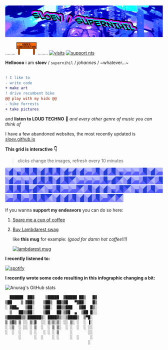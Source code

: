 ![header image](https://raw.githubusercontent.com/sloev/sloev/master/github_profile_header.gif)


........ ![header image](https://raw.githubusercontent.com/sloev/sloev/master/under_construction.gif) ........ [![visits](https://komarev.com/ghpvc/?username=sloev&color=brightgreen&label=visitors)](https://sloev.github.io) [![support nts](https://img.shields.io/static/v1?label=I%20support&message=nts.live%20radio&color=blueviolet)](https://www.nts.live/supporters)

**Helloooo** i am **sloev** / `supernihil` / _johannes_ / ~whatever...~

```diff

! I like to
- write code
+ make art
! drive recumbent bike
@@ play with my kids @@
- hike forrests
+ take pictures
```
and **listen to LOUD TECHNO** 📢 _and every other genre of music you can think of_

I have a few abandoned websites, the most recently updated is [sloev.github.io](https://sloev.github.io)

**This grid is interactive 👇**

> clicks change the images, refresh every 10 minutes
>
<!-- grid_begin -->

<a title="y=0, x=0" href="https://cntr.click/rzAgV8r"><img src="https://raw.githubusercontent.com/sloev/sloev/master/.github/images/006.png" width="5%"/></a><a title="y=0, x=1" href="https://cntr.click/nv8TCbt"><img src="https://raw.githubusercontent.com/sloev/sloev/master/.github/images/010.png" width="5%"/></a><a title="y=0, x=2" href="https://cntr.click/bY1WZPx"><img src="https://raw.githubusercontent.com/sloev/sloev/master/.github/images/007.png" width="5%"/></a><a title="y=0, x=3" href="https://cntr.click/6XhYnAf"><img src="https://raw.githubusercontent.com/sloev/sloev/master/.github/images/007.png" width="5%"/></a><a title="y=0, x=4" href="https://cntr.click/mg6yaXX"><img src="https://raw.githubusercontent.com/sloev/sloev/master/.github/images/006.png" width="5%"/></a><a title="y=0, x=5" href="https://cntr.click/bJDvRD1"><img src="https://raw.githubusercontent.com/sloev/sloev/master/.github/images/008.png" width="5%"/></a><a title="y=0, x=6" href="https://cntr.click/0kTWB8G"><img src="https://raw.githubusercontent.com/sloev/sloev/master/.github/images/008.png" width="5%"/></a><a title="y=0, x=7" href="https://cntr.click/J4B7ars"><img src="https://raw.githubusercontent.com/sloev/sloev/master/.github/images/006.png" width="5%"/></a><a title="y=0, x=8" href="https://cntr.click/jtRCh32"><img src="https://raw.githubusercontent.com/sloev/sloev/master/.github/images/011.png" width="5%"/></a><a title="y=0, x=9" href="https://cntr.click/9Kfrs7Q"><img src="https://raw.githubusercontent.com/sloev/sloev/master/.github/images/006.png" width="5%"/></a><a title="y=0, x=10" href="https://cntr.click/zKN12zd"><img src="https://raw.githubusercontent.com/sloev/sloev/master/.github/images/005.png" width="5%"/></a><a title="y=0, x=11" href="https://cntr.click/Cq5tZ73"><img src="https://raw.githubusercontent.com/sloev/sloev/master/.github/images/008.png" width="5%"/></a><a title="y=0, x=12" href="https://cntr.click/s62NNk1"><img src="https://raw.githubusercontent.com/sloev/sloev/master/.github/images/006.png" width="5%"/></a><a title="y=0, x=13" href="https://cntr.click/6VvQ68x"><img src="https://raw.githubusercontent.com/sloev/sloev/master/.github/images/008.png" width="5%"/></a><a title="y=0, x=14" href="https://cntr.click/8g8T8q0"><img src="https://raw.githubusercontent.com/sloev/sloev/master/.github/images/010.png" width="5%"/></a><a title="y=1, x=0" href="https://cntr.click/q4DwXzm"><img src="https://raw.githubusercontent.com/sloev/sloev/master/.github/images/005.png" width="5%"/></a><a title="y=1, x=1" href="https://cntr.click/0V9AxCv"><img src="https://raw.githubusercontent.com/sloev/sloev/master/.github/images/005.png" width="5%"/></a><a title="y=1, x=2" href="https://cntr.click/ZVmG2qp"><img src="https://raw.githubusercontent.com/sloev/sloev/master/.github/images/008.png" width="5%"/></a><a title="y=1, x=3" href="https://cntr.click/kRrGNg1"><img src="https://raw.githubusercontent.com/sloev/sloev/master/.github/images/006.png" width="5%"/></a><a title="y=1, x=4" href="https://cntr.click/j8GQrv6"><img src="https://raw.githubusercontent.com/sloev/sloev/master/.github/images/005.png" width="5%"/></a><a title="y=1, x=5" href="https://cntr.click/wg6vdG1"><img src="https://raw.githubusercontent.com/sloev/sloev/master/.github/images/006.png" width="5%"/></a><a title="y=1, x=6" href="https://cntr.click/nttN2qK"><img src="https://raw.githubusercontent.com/sloev/sloev/master/.github/images/005.png" width="5%"/></a><a title="y=1, x=7" href="https://cntr.click/HKCwR6y"><img src="https://raw.githubusercontent.com/sloev/sloev/master/.github/images/010.png" width="5%"/></a><a title="y=1, x=8" href="https://cntr.click/dvv5W5H"><img src="https://raw.githubusercontent.com/sloev/sloev/master/.github/images/006.png" width="5%"/></a><a title="y=1, x=9" href="https://cntr.click/90zDRFJ"><img src="https://raw.githubusercontent.com/sloev/sloev/master/.github/images/007.png" width="5%"/></a><a title="y=1, x=10" href="https://cntr.click/39Jw6bm"><img src="https://raw.githubusercontent.com/sloev/sloev/master/.github/images/008.png" width="5%"/></a><a title="y=1, x=11" href="https://cntr.click/pVBpxA4"><img src="https://raw.githubusercontent.com/sloev/sloev/master/.github/images/006.png" width="5%"/></a><a title="y=1, x=12" href="https://cntr.click/AFzY7L6"><img src="https://raw.githubusercontent.com/sloev/sloev/master/.github/images/008.png" width="5%"/></a><a title="y=1, x=13" href="https://cntr.click/2WcBBhs"><img src="https://raw.githubusercontent.com/sloev/sloev/master/.github/images/009.png" width="5%"/></a><a title="y=1, x=14" href="https://cntr.click/Ad3GNN0"><img src="https://raw.githubusercontent.com/sloev/sloev/master/.github/images/005.png" width="5%"/></a><a title="y=2, x=0" href="https://cntr.click/T6q6aK2"><img src="https://raw.githubusercontent.com/sloev/sloev/master/.github/images/005.png" width="5%"/></a><a title="y=2, x=1" href="https://cntr.click/5QsCB6b"><img src="https://raw.githubusercontent.com/sloev/sloev/master/.github/images/005.png" width="5%"/></a><a title="y=2, x=2" href="https://cntr.click/fLJYFL7"><img src="https://raw.githubusercontent.com/sloev/sloev/master/.github/images/008.png" width="5%"/></a><a title="y=2, x=3" href="https://cntr.click/S8aJd9m"><img src="https://raw.githubusercontent.com/sloev/sloev/master/.github/images/011.png" width="5%"/></a><a title="y=2, x=4" href="https://cntr.click/9Gz85HW"><img src="https://raw.githubusercontent.com/sloev/sloev/master/.github/images/009.png" width="5%"/></a><a title="y=2, x=5" href="https://cntr.click/csxG94Q"><img src="https://raw.githubusercontent.com/sloev/sloev/master/.github/images/006.png" width="5%"/></a><a title="y=2, x=6" href="https://cntr.click/kDq0H12"><img src="https://raw.githubusercontent.com/sloev/sloev/master/.github/images/005.png" width="5%"/></a><a title="y=2, x=7" href="https://cntr.click/jNaMw7f"><img src="https://raw.githubusercontent.com/sloev/sloev/master/.github/images/008.png" width="5%"/></a><a title="y=2, x=8" href="https://cntr.click/J4ANbsb"><img src="https://raw.githubusercontent.com/sloev/sloev/master/.github/images/009.png" width="5%"/></a><a title="y=2, x=9" href="https://cntr.click/BngxJG0"><img src="https://raw.githubusercontent.com/sloev/sloev/master/.github/images/007.png" width="5%"/></a><a title="y=2, x=10" href="https://cntr.click/Rw08Yxz"><img src="https://raw.githubusercontent.com/sloev/sloev/master/.github/images/008.png" width="5%"/></a><a title="y=2, x=11" href="https://cntr.click/x9TzCcr"><img src="https://raw.githubusercontent.com/sloev/sloev/master/.github/images/007.png" width="5%"/></a><a title="y=2, x=12" href="https://cntr.click/bbh5nB7"><img src="https://raw.githubusercontent.com/sloev/sloev/master/.github/images/008.png" width="5%"/></a><a title="y=2, x=13" href="https://cntr.click/2dJjqSs"><img src="https://raw.githubusercontent.com/sloev/sloev/master/.github/images/011.png" width="5%"/></a><a title="y=2, x=14" href="https://cntr.click/4dzDLf2"><img src="https://raw.githubusercontent.com/sloev/sloev/master/.github/images/009.png" width="5%"/></a><a title="y=3, x=0" href="https://cntr.click/fvZ972P"><img src="https://raw.githubusercontent.com/sloev/sloev/master/.github/images/010.png" width="5%"/></a><a title="y=3, x=1" href="https://cntr.click/z9xZs9p"><img src="https://raw.githubusercontent.com/sloev/sloev/master/.github/images/007.png" width="5%"/></a><a title="y=3, x=2" href="https://cntr.click/1AnQqBx"><img src="https://raw.githubusercontent.com/sloev/sloev/master/.github/images/005.png" width="5%"/></a><a title="y=3, x=3" href="https://cntr.click/vZt1TdP"><img src="https://raw.githubusercontent.com/sloev/sloev/master/.github/images/005.png" width="5%"/></a><a title="y=3, x=4" href="https://cntr.click/X0P7psJ"><img src="https://raw.githubusercontent.com/sloev/sloev/master/.github/images/009.png" width="5%"/></a><a title="y=3, x=5" href="https://cntr.click/hBN2sWm"><img src="https://raw.githubusercontent.com/sloev/sloev/master/.github/images/008.png" width="5%"/></a><a title="y=3, x=6" href="https://cntr.click/BzQVKJ9"><img src="https://raw.githubusercontent.com/sloev/sloev/master/.github/images/006.png" width="5%"/></a><a title="y=3, x=7" href="https://cntr.click/YssLwx1"><img src="https://raw.githubusercontent.com/sloev/sloev/master/.github/images/006.png" width="5%"/></a><a title="y=3, x=8" href="https://cntr.click/x3S1bnq"><img src="https://raw.githubusercontent.com/sloev/sloev/master/.github/images/010.png" width="5%"/></a><a title="y=3, x=9" href="https://cntr.click/YB6czt8"><img src="https://raw.githubusercontent.com/sloev/sloev/master/.github/images/008.png" width="5%"/></a><a title="y=3, x=10" href="https://cntr.click/pfTLn46"><img src="https://raw.githubusercontent.com/sloev/sloev/master/.github/images/009.png" width="5%"/></a><a title="y=3, x=11" href="https://cntr.click/gahP0hB"><img src="https://raw.githubusercontent.com/sloev/sloev/master/.github/images/010.png" width="5%"/></a><a title="y=3, x=12" href="https://cntr.click/HfCF82M"><img src="https://raw.githubusercontent.com/sloev/sloev/master/.github/images/006.png" width="5%"/></a><a title="y=3, x=13" href="https://cntr.click/Ft1dQy9"><img src="https://raw.githubusercontent.com/sloev/sloev/master/.github/images/007.png" width="5%"/></a><a title="y=3, x=14" href="https://cntr.click/m2JDM7a"><img src="https://raw.githubusercontent.com/sloev/sloev/master/.github/images/005.png" width="5%"/></a><a title="y=4, x=0" href="https://cntr.click/0jzNc2P"><img src="https://raw.githubusercontent.com/sloev/sloev/master/.github/images/005.png" width="5%"/></a><a title="y=4, x=1" href="https://cntr.click/MCtzA6k"><img src="https://raw.githubusercontent.com/sloev/sloev/master/.github/images/007.png" width="5%"/></a><a title="y=4, x=2" href="https://cntr.click/a0fNShb"><img src="https://raw.githubusercontent.com/sloev/sloev/master/.github/images/005.png" width="5%"/></a><a title="y=4, x=3" href="https://cntr.click/d8dYka0"><img src="https://raw.githubusercontent.com/sloev/sloev/master/.github/images/008.png" width="5%"/></a><a title="y=4, x=4" href="https://cntr.click/Wvb4mTP"><img src="https://raw.githubusercontent.com/sloev/sloev/master/.github/images/008.png" width="5%"/></a><a title="y=4, x=5" href="https://cntr.click/g7trDFM"><img src="https://raw.githubusercontent.com/sloev/sloev/master/.github/images/009.png" width="5%"/></a><a title="y=4, x=6" href="https://cntr.click/m21JFTW"><img src="https://raw.githubusercontent.com/sloev/sloev/master/.github/images/006.png" width="5%"/></a><a title="y=4, x=7" href="https://cntr.click/WmhP5RC"><img src="https://raw.githubusercontent.com/sloev/sloev/master/.github/images/006.png" width="5%"/></a><a title="y=4, x=8" href="https://cntr.click/y9w8XxW"><img src="https://raw.githubusercontent.com/sloev/sloev/master/.github/images/008.png" width="5%"/></a><a title="y=4, x=9" href="https://cntr.click/2397V6g"><img src="https://raw.githubusercontent.com/sloev/sloev/master/.github/images/006.png" width="5%"/></a><a title="y=4, x=10" href="https://cntr.click/G3Pgbxd"><img src="https://raw.githubusercontent.com/sloev/sloev/master/.github/images/006.png" width="5%"/></a><a title="y=4, x=11" href="https://cntr.click/3aRKcmW"><img src="https://raw.githubusercontent.com/sloev/sloev/master/.github/images/007.png" width="5%"/></a><a title="y=4, x=12" href="https://cntr.click/7rGfqAs"><img src="https://raw.githubusercontent.com/sloev/sloev/master/.github/images/005.png" width="5%"/></a><a title="y=4, x=13" href="https://cntr.click/37rZD66"><img src="https://raw.githubusercontent.com/sloev/sloev/master/.github/images/009.png" width="5%"/></a><a title="y=4, x=14" href="https://cntr.click/qx9YNj0"><img src="https://raw.githubusercontent.com/sloev/sloev/master/.github/images/009.png" width="5%"/></a>

<!-- grid_end -->
If you wanna **support my endeavors** you can do so here:

1. [Spare me a cup of coffee](https://buymeacoffee.com/sloev)
2. [Buy Lambdarest swag](https://www.redbubble.com/i/mug/Lambdarest-by-sloev/73793554.9Q0AD)

    like **this mug** for example: _(good for damn hot coffee!!!)_

    [![lambdarest mug](https://github.com/sloev/python-lambdarest/blob/master/.github/lambdarest_mug.png)](https://www.redbubble.com/i/mug/Lambdarest-by-sloev/73793554.9Q0AD)

**I recently listened to:**

[![spotify](https://spotify-github-profile.vercel.app/api/view.svg?uid=7k06lc8ikbcq4n5iaxrax44p5&cover_image=true&theme=novatorem)](https://open.spotify.com/user/7k06lc8ikbcq4n5iaxrax44p5?si=de34d4941c3d47ed)

**I recently wrote some code resulting in this infographic changing a bit:**

![Anurag's GitHub stats](https://github-readme-stats.vercel.app/api?username=sloev&count_private=true&hide_title=true&show_icons=true&theme=radical&include_all_commits=true&hide_rank=true)


      ██████  ██▓     ▒█████  ▓█████ ██▒   █▓
    ▒██    ▒ ▓██▒    ▒██▒  ██▒▓█   ▀▓██░   █▒
    ░ ▓██▄   ▒██░    ▒██░  ██▒▒███   ▓██  █▒░
      ▒   ██▒▒██░    ▒██   ██░▒▓█  ▄  ▒██ █░░
    ▒██████▒▒░██████▒░ ████▓▒░░▒████▒  ▒▀█░  
    ▒ ▒▓▒ ▒ ░░ ▒░▓  ░░ ▒░▒░▒░ ░░ ▒░ ░  ░ ▐░  
    ░ ░▒  ░ ░░ ░ ▒  ░  ░ ▒ ▒░  ░ ░  ░  ░ ░░  
    ░  ░  ░    ░ ░   ░ ░ ░ ▒     ░       ░░  
          ░      ░  ░    ░ ░     ░  ░     ░  
                                         ░  

